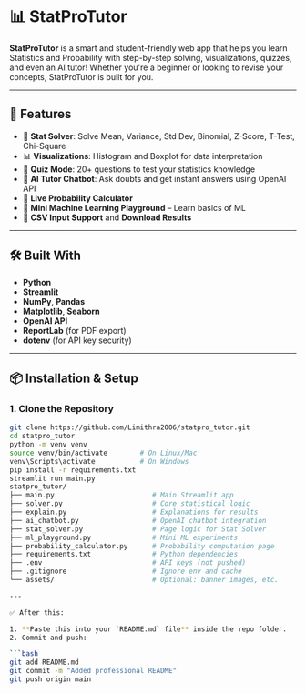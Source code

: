# 📊 StatProTutor

**StatProTutor** is a smart and student-friendly web app that helps you learn Statistics and Probability with step-by-step solving, visualizations, quizzes, and even an AI tutor! Whether you're a beginner or looking to revise your concepts, StatProTutor is built for you.

---

## 🚀 Features

- 🧮 **Stat Solver**: Solve Mean, Variance, Std Dev, Binomial, Z-Score, T-Test, Chi-Square
- 📊 **Visualizations**: Histogram and Boxplot for data interpretation
- 🧠 **Quiz Mode**: 20+ questions to test your statistics knowledge
- 🤖 **AI Tutor Chatbot**: Ask doubts and get instant answers using OpenAI API
- 🔢 **Live Probability Calculator**
- 🤖 **Mini Machine Learning Playground** – Learn basics of ML
- 📁 **CSV Input Support** and **Download Results**

---

## 🛠️ Built With

- **Python**
- **Streamlit**
- **NumPy**, **Pandas**
- **Matplotlib**, **Seaborn**
- **OpenAI API**
- **ReportLab** (for PDF export)
- **dotenv** (for API key security)

---


## 📦 Installation & Setup

### 1. Clone the Repository

```bash
git clone https://github.com/Limithra2006/statpro_tutor.git
cd statpro_tutor
python -m venv venv
source venv/bin/activate        # On Linux/Mac
venv\Scripts\activate           # On Windows
pip install -r requirements.txt
streamlit run main.py
statpro_tutor/
├── main.py                        # Main Streamlit app
├── solver.py                      # Core statistical logic
├── explain.py                     # Explanations for results
├── ai_chatbot.py                  # OpenAI chatbot integration
├── stat_solver.py                 # Page logic for Stat Solver
├── ml_playground.py               # Mini ML experiments
├── probability_calculator.py      # Probability computation page
├── requirements.txt               # Python dependencies
├── .env                           # API keys (not pushed)
├── .gitignore                     # Ignore env and cache
└── assets/                        # Optional: banner images, etc.

---

✅ After this:

1. **Paste this into your `README.md` file** inside the repo folder.
2. Commit and push:

```bash
git add README.md
git commit -m "Added professional README"
git push origin main

